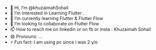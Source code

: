 - 👋 Hi, I’m @khuzaimahSohail
- 👀 I’m interested in Learning Flutter .
- 🌱 I’m currently learning Flutter & Flutter Flow
- 💞️ I’m looking to collaborate on Flutter Flow
- 📫 How to reach me on linkedin or on fb or insta : Khuzaimah Sohail
- 😄 Pronouns: ...
- ⚡ Fun fact: I am using pc since i was 2 y/o

<!---
khuzaimahSohail/khuzaimahSohail is a ✨ special ✨ repository because its `README.md` (this file) appears on your GitHub profile.
You can click the Preview link to take a look at your changes.
--->
